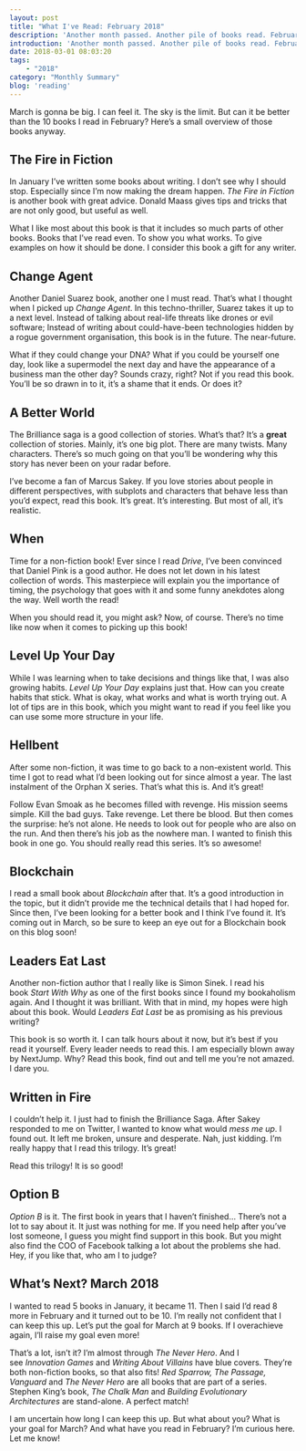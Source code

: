 ```yaml
---
layout: post
title: "What I've Read: February 2018"
description: 'Another month passed. Another pile of books read. February was very excited. There was suspense, a cool trilogy ending and a new future in writing. I&#8217;m still blogging a lot too, although my series of blogposts with reading help is done.'
introduction: 'Another month passed. Another pile of books read. February was very excited. There was suspense, a cool trilogy ending and a new future in writing. I&#8217;m still blogging a lot too, although my series of blogposts with reading help is done.'
date: 2018-03-01 08:03:20
tags:
    - "2018"
category: "Monthly Summary"
blog: 'reading'
---
```

March is gonna be big. I can feel it. The sky is the limit. But can it be better than the 10 books I read in February? Here&#8217;s a small overview of those books anyway.

## The Fire in Fiction

In January I&#8217;ve written some books about writing. I don&#8217;t see why I should stop. Especially since I&#8217;m now making the dream happen. <em>The Fire in Fiction</em> is another book with great advice. Donald Maass gives tips and tricks that are not only good, but useful as well.

What I like most about this book is that it includes so much parts of other books. Books that I&#8217;ve read even. To show you what works. To give examples on how it should be done. I consider this book a gift for any writer.

## Change Agent

Another Daniel Suarez book, another one I must read. That&#8217;s what I thought when I picked up <em>Change Agent</em>. In this techno-thriller, Suarez takes it up to a next level. Instead of talking about real-life threats like drones or evil software; Instead of writing about could-have-been technologies hidden by a rogue government organisation, this book is in the future. The near-future.

What if they could change your DNA? What if you could be yourself one day, look like a supermodel the next day and have the appearance of a business man the other day? Sounds crazy, right? Not if you read this book. You&#8217;ll be so drawn in to it, it&#8217;s a shame that it ends. Or does it?

## A Better World

The Brilliance saga is a good collection of stories. What&#8217;s that? It&#8217;s a <b>great</b> collection of stories. Mainly, it&#8217;s one big plot. There are many twists. Many characters. There&#8217;s so much going on that you&#8217;ll be wondering why this story has never been on your radar before.

I&#8217;ve become a fan of Marcus Sakey. If you love stories about people in different perspectives, with subplots and characters that behave less than you&#8217;d expect, read this book. It&#8217;s great. It&#8217;s interesting. But most of all, it&#8217;s realistic.

## When

Time for a non-fiction book! Ever since I read <em>Drive</em>, I&#8217;ve been convinced that Daniel Pink is a good author. He does not let down in his latest collection of words. This masterpiece will explain you the importance of timing, the psychology that goes with it and some funny anekdotes along the way. Well worth the read!

When you should read it, you might ask? Now, of course. There&#8217;s no time like now when it comes to picking up this book!

## Level Up Your Day

While I was learning when to take decisions and things like that, I was also growing habits. <em>Level Up Your Day</em> explains just that. How can you create habits that stick. What is okay, what works and what is worth trying out. A lot of tips are in this book, which you might want to read if you feel like you can use some more structure in your life.

## Hellbent

After some non-fiction, it was time to go back to a non-existent world. This time I got to read what I&#8217;d been looking out for since almost a year. The last instalment of the Orphan X series. That&#8217;s what this is. And it&#8217;s great!

Follow Evan Smoak as he becomes filled with revenge. His mission seems simple. Kill the bad guys. Take revenge. Let there be blood. But then comes the surprise: he&#8217;s not alone. He needs to look out for people who are also on the run. And then there&#8217;s his job as the nowhere man. I wanted to finish this book in one go. You should really read this series. It&#8217;s so awesome!

## Blockchain

I read a small book about <em>Blockchain</em> after that. It&#8217;s a good introduction in the topic, but it didn&#8217;t provide me the technical details that I had hoped for. Since then, I&#8217;ve been looking for a better book and I think I&#8217;ve found it. It&#8217;s coming out in March, so be sure to keep an eye out for a Blockchain book on this blog soon!

## Leaders Eat Last

Another non-fiction author that I really like is Simon Sinek. I read his book <em>Start With Why</em> as one of the first books since I found my bookaholism again. And I thought it was brilliant. With that in mind, my hopes were high about this book. Would <em>Leaders Eat Last</em> be as promising as his previous writing?

This book is so worth it. I can talk hours about it now, but it&#8217;s best if you read it yourself. Every leader needs to read this. I am especially blown away by NextJump. Why? Read this book, find out and tell me you&#8217;re not amazed. I dare you.

## Written in Fire

I couldn&#8217;t help it. I just had to finish the Brilliance Saga. After Sakey responded to me on Twitter, I wanted to know what would <em>mess me up</em>. I found out. It left me broken, unsure and desperate. Nah, just kidding. I&#8217;m really happy that I read this trilogy. It&#8217;s great!

Read this trilogy! It is so good!

## Option B

<em>Option B</em> is it. The first book in years that I haven&#8217;t finished&#8230; There&#8217;s not a lot to say about it. It just was nothing for me. If you need help after you&#8217;ve lost someone, I guess you might find support in this book. But you might also find the COO of Facebook talking a lot about the problems she had. Hey, if you like that, who am I to judge?

## What&#8217;s Next? March 2018

I wanted to read 5 books in January, it became 11. Then I said I&#8217;d read 8 more in February and it turned out to be 10. I&#8217;m really not confident that I can keep this up. Let&#8217;s put the goal for March at 9 books. If I overachieve again, I&#8217;ll raise my goal even more!

That&#8217;s a lot, isn&#8217;t it? I&#8217;m almost through <em>The Never Hero</em>. And I see <em>Innovation Games</em> and <em>Writing About Villains</em> have blue covers. They&#8217;re both non-fiction books, so that also fits! <em>Red Sparrow, The Passage, Vanguard</em> and <em>The Never Hero</em> are all books that are part of a series. Stephen King&#8217;s book, <em>The Chalk Man</em> and <em>Building Evolutionary Architectures</em> are stand-alone. A perfect match!

I am uncertain how long I can keep this up. But what about you? What is your goal for March? And what have you read in February? I&#8217;m curious here. Let me know!